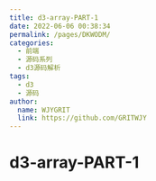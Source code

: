 ```yaml
---
title: d3-array-PART-1
date: 2022-06-06 00:38:34
permalink: /pages/DKWODM/
categories:
  - 前端
  - 源码系列
  - d3源码解析
tags:
  - d3
  - 源码
author:
  name: WJYGRIT
  link: https://github.com/GRITWJY
---
```


# d3-array-PART-1 